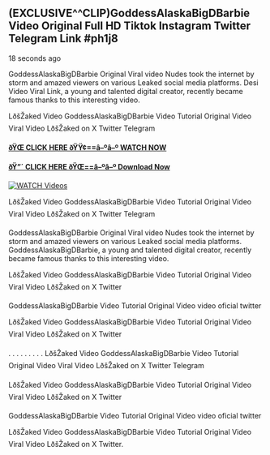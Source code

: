 ## (EXCLUSIVE^^CLIP)GoddessAlaskaBigDBarbie Video Original Full HD Tiktok Instagram Twitter Telegram Link #ph1j8

18 seconds ago

GoddessAlaskaBigDBarbie Original Viral video Nudes took the internet by storm and amazed viewers on various Leaked social media platforms. Desi Video Viral Link, a young and talented digital creator, recently became famous thanks to this interesting video.

LðšŽaked Video GoddessAlaskaBigDBarbie Video Tutorial Original Video Viral Video LðšŽaked on X Twitter Telegram

**[ðŸŒ CLICK HERE ðŸŸ¢==â–ºâ–º WATCH NOW](https://clips-mediaa.blogspot.com/2025/02/video-viral-download.html)**

**[ðŸ”´ CLICK HERE ðŸŒ==â–ºâ–º Download Now](https://clips-mediaa.blogspot.com/2025/02/video-viral-download.html)**

[![WATCH Videos](https://i.imgur.com/dJHk4Zq.gif)](https://clips-mediaa.blogspot.com/2025/02/video-viral-download.html)

LðšŽaked Video GoddessAlaskaBigDBarbie Video Tutorial Original Video Viral Video LðšŽaked on X Twitter Telegram

GoddessAlaskaBigDBarbie Original Viral video Nudes took the internet by storm and amazed viewers on various Leaked social media platforms. GoddessAlaskaBigDBarbie, a young and talented digital creator, recently became famous thanks to this interesting video.

LðšŽaked Video GoddessAlaskaBigDBarbie Video Tutorial Original Video Viral Video LðšŽaked on X Twitter

GoddessAlaskaBigDBarbie Video Tutorial Original Video video oficial twitter

LðšŽaked Video GoddessAlaskaBigDBarbie Video Tutorial Original Video Viral Video LðšŽaked on X Twitter

. . . . . . . . . LðšŽaked Video GoddessAlaskaBigDBarbie Video Tutorial Original Video Viral Video LðšŽaked on X Twitter Telegram

LðšŽaked Video GoddessAlaskaBigDBarbie Video Tutorial Original Video Viral Video LðšŽaked on X Twitter

GoddessAlaskaBigDBarbie Video Tutorial Original Video video oficial twitter

LðšŽaked Video GoddessAlaskaBigDBarbie Video Tutorial Original Video Viral Video LðšŽaked on X Twitter.
